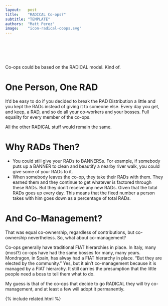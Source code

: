 ```yaml
---
layout:   post
title:    "RADICAL Co-ops?"
subtitle: "TEMPLATE"
authors:  "Matt Perez"
image:    "icon-radical-coops.svg"
---
```


<div style="display:none;">
 <p>Co-ops could be based on the <span class="_paradigm">RADICAL</span> model. Kind of.</p>
</div>

<h1>&nbsp;</h1>
 <p>Co-ops could be based on the <span class="_paradigm">RADICAL</span> model. Kind of.</p>

<h1>One Person, One <span class="_paradigm">RAD</span></h1>
 <p> It’d be easy to do if you decided to break the <span class="_paradigm">RAD</span> Distribution a little and you kept the <span class="_paradigm">RAD</span>s instead of giving it to someone else. Every day you get, and keep, a <span class="_paradigm">RAD</span>, and so do all your co-workers and your bosses. Full equality for every member of the co-ops.</p>
 <p>All the other <span class="_paradigm">RADICAL</span> stuff would remain the same.</p>

<h1>Why <span class="_paradigm">RAD</span>s Then?</h1>
 <ul>
  <li>You could still give your <span class="_paradigm">RAD</span>s to BANNERSs. For example, if somebody puts up a BANNER to clean and beautify a nearby river walk, you could give some of your <span class="_paradigm">RAD</span>s to it.</li>
  <li>When somebody leaves the co-op, they take their <span class="_paradigm">RAD</span>s with them. They earned them and they continue to get whatever is factored through these <span class="_paradigm">RAD</span>s. But they don’t receive any new <span class="_paradigm">RAD</span>s. Given that the total <span class="_paradigm">RAD</span>s goes up every day. This means that the fixed number a person takes with him goes down as a percentage of total <span class="_paradigm">RAD</span>s.</li>
 </ul>

<h1>And Co-Management?</h1>
 <p>That was equal co-ownership, regardless of contributions, but co-ownership nevertheless. So, what about co-management?</p>
 <p>Co-ops generally have t<span class="_paradigm">rad</span>itional <span class="_paradigm">FIAT</span> hierarchies in place. In Italy, many (most?) co-ops have had the same bosses for many, many years. Mondragon, in Spain, has alway had a <span class="_paradigm">FIAT</span> hierarchy in place. “But they are elected by the community.” Yes, but it ain’t co-management because it is managed by a <span class="_paradigm">FIAT</span> hierarchy. It still carries the presumption that the little people need a boss to tell them what to do.</p>
 <p>My guess is that of the co-ops that decide to go <span class="_paradigm">RADICAL</span> they will try co-management, and at least a few will adopt it permanently.</p>

{% include related.html %}
